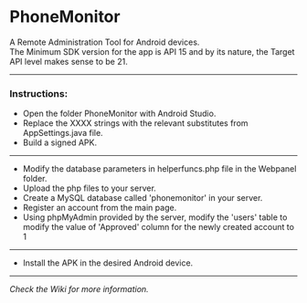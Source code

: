 # PhoneMonitor
A Remote Administration Tool for Android devices.<br/>
The Minimum SDK version for the app is API 15 and by its nature, the Target API level makes sense to be 21.
<hr/>
<h3>Instructions:</h3>
<ul>
<li>Open the folder PhoneMonitor with Android Studio.</li>
<li>Replace the XXXX strings with the relevant substitutes from AppSettings.java file.</li>
<li>Build a signed APK.</li>
</ul>
<hr/>
<ul>
<li>Modify the database parameters in helperfuncs.php file in the Webpanel folder.</li>
<li>Upload the php files to your server.</li>
<li>Create a MySQL database called 'phonemonitor' in your server.</li>
  <li>Register an account from the main page.</li>
  <li>Using phpMyAdmin provided by the server, modify the 'users' table to modify the value of 'Approved' column for the newly created account to 1</li>
</ul>
<hr/>
<ul>
<li>Install the APK in the desired Android device.</li>
</ul>
<hr/>
<i>Check the Wiki for more information.</i>
